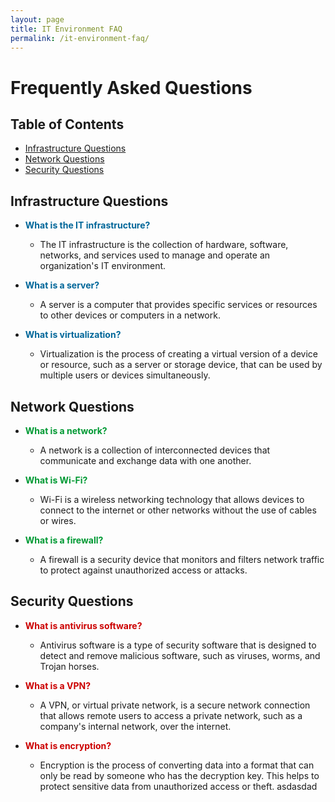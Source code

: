 ```yaml
---
layout: page
title: IT Environment FAQ
permalink: /it-environment-faq/
---
```


# Frequently Asked Questions

## Table of Contents
- [Infrastructure Questions](#infrastructure-questions)
- [Network Questions](#network-questions)
- [Security Questions](#security-questions)

## Infrastructure Questions
- <span style="color: #006699; font-weight: bold;">What is the IT infrastructure?</span> 
    - The IT infrastructure is the collection of hardware, software, networks, and services used to manage and operate an organization's IT environment.

- <span style="color: #006699; font-weight: bold;">What is a server?</span> 
    - A server is a computer that provides specific services or resources to other devices or computers in a network. 

- <span style="color: #006699; font-weight: bold;">What is virtualization?</span>
    - Virtualization is the process of creating a virtual version of a device or resource, such as a server or storage device, that can be used by multiple users or devices simultaneously.

## Network Questions
- <span style="color: #009933; font-weight: bold;">What is a network?</span>
    - A network is a collection of interconnected devices that communicate and exchange data with one another.

- <span style="color: #009933; font-weight: bold;">What is Wi-Fi?</span>
    - Wi-Fi is a wireless networking technology that allows devices to connect to the internet or other networks without the use of cables or wires.

- <span style="color: #009933; font-weight: bold;">What is a firewall?</span>
    - A firewall is a security device that monitors and filters network traffic to protect against unauthorized access or attacks.

## Security Questions
- <span style="color: #CC0000; font-weight: bold;">What is antivirus software?</span>
    - Antivirus software is a type of security software that is designed to detect and remove malicious software, such as viruses, worms, and Trojan horses.

- <span style="color: #CC0000; font-weight: bold;">What is a VPN?</span>
    - A VPN, or virtual private network, is a secure network connection that allows remote users to access a private network, such as a company's internal network, over the internet.

- <span style="color: #CC0000; font-weight: bold;">What is encryption?</span>
    - Encryption is the process of converting data into a format that can only be read by someone who has the decryption key. This helps to protect sensitive data from unauthorized access or theft.
asdasdad